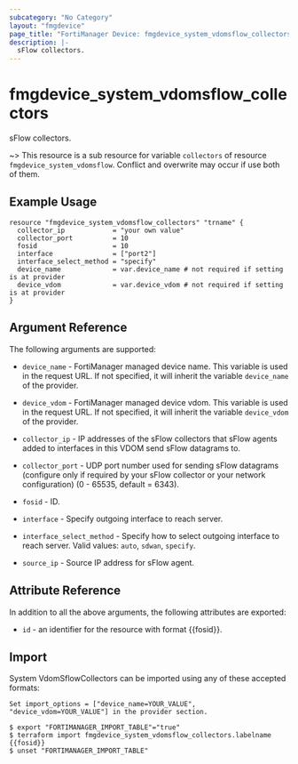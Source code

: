 ```yaml
---
subcategory: "No Category"
layout: "fmgdevice"
page_title: "FortiManager Device: fmgdevice_system_vdomsflow_collectors"
description: |-
  sFlow collectors.
---
```


# fmgdevice_system_vdomsflow_collectors
sFlow collectors.

~> This resource is a sub resource for variable `collectors` of resource `fmgdevice_system_vdomsflow`. Conflict and overwrite may occur if use both of them.



## Example Usage

```hcl
resource "fmgdevice_system_vdomsflow_collectors" "trname" {
  collector_ip            = "your own value"
  collector_port          = 10
  fosid                   = 10
  interface               = ["port2"]
  interface_select_method = "specify"
  device_name             = var.device_name # not required if setting is at provider
  device_vdom             = var.device_vdom # not required if setting is at provider
}
```

## Argument Reference


The following arguments are supported:

* `device_name` - FortiManager managed device name. This variable is used in the request URL. If not specified, it will inherit the variable `device_name` of the provider.
* `device_vdom` - FortiManager managed device vdom. This variable is used in the request URL. If not specified, it will inherit the variable `device_vdom` of the provider.

* `collector_ip` - IP addresses of the sFlow collectors that sFlow agents added to interfaces in this VDOM send sFlow datagrams to.
* `collector_port` - UDP port number used for sending sFlow datagrams (configure only if required by your sFlow collector or your network configuration) (0 - 65535, default = 6343).
* `fosid` - ID.
* `interface` - Specify outgoing interface to reach server.
* `interface_select_method` - Specify how to select outgoing interface to reach server. Valid values: `auto`, `sdwan`, `specify`.

* `source_ip` - Source IP address for sFlow agent.


## Attribute Reference

In addition to all the above arguments, the following attributes are exported:
* `id` - an identifier for the resource with format {{fosid}}.

## Import

System VdomSflowCollectors can be imported using any of these accepted formats:
```
Set import_options = ["device_name=YOUR_VALUE", "device_vdom=YOUR_VALUE"] in the provider section.

$ export "FORTIMANAGER_IMPORT_TABLE"="true"
$ terraform import fmgdevice_system_vdomsflow_collectors.labelname {{fosid}}
$ unset "FORTIMANAGER_IMPORT_TABLE"
```


